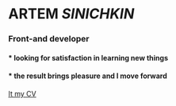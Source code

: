 # **ARTEM *SINICHKIN*** 
### Front-and developer
#### * looking for satisfaction in learning new things 
#### * the result brings pleasure and I move forward

[It my CV](https://Archi60a.github.io/rsschool-cv/cv)
